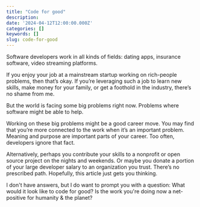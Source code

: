 ```yaml
---
title: "Code for good"
description:
date: '2024-04-12T12:00:00.000Z'
categories: []
keywords: []
slug: code-for-good
---
```


Software developers work in all kinds of fields: dating apps, insurance software, video streaming platforms.

If you enjoy your job at a mainstream startup working on rich-people problems, then that’s okay. If you’re leveraging such a job to learn new skills, make money for your family, or get a foothold in the industry, there’s no shame from me.

But the world is facing some big problems right now. Problems where software might be able to help.

Working on these big problems might be a good career move. You may find that you’re more connected to the work when it’s an important problem. Meaning and purpose are important parts of your career. Too often, developers ignore that fact.

Alternatively, perhaps you contribute your skills to a nonprofit or open source project on the nights and weekends. Or maybe you donate a portion of your large developer salary to an organization you trust. There’s no prescribed path. Hopefully, this article just gets you thinking.

I don't have answers, but I do want to prompt you with a question: What would it look like to code for good? Is the work you're doing now a net-positive for humanity & the planet?
